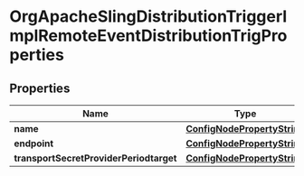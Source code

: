 
# OrgApacheSlingDistributionTriggerImplRemoteEventDistributionTrigProperties

## Properties
Name | Type | Description | Notes
------------ | ------------- | ------------- | -------------
**name** | [**ConfigNodePropertyString**](ConfigNodePropertyString.md) |  |  [optional]
**endpoint** | [**ConfigNodePropertyString**](ConfigNodePropertyString.md) |  |  [optional]
**transportSecretProviderPeriodtarget** | [**ConfigNodePropertyString**](ConfigNodePropertyString.md) |  |  [optional]



